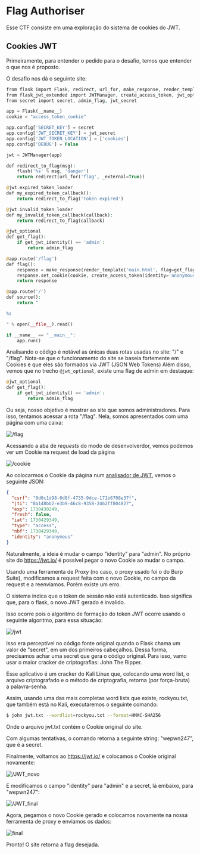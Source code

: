 # Flag Authoriser

Esse CTF consiste em uma exploração do sistema de cookies do JWT.

## Cookies JWT

Primeiramente, para entender o pedido para o desafio, temos que entender o que nos é proposto.

O desafio nos dá o seguinte site:

```php
from flask import Flask, redirect, url_for, make_response, render_template, flash
from flask_jwt_extended import JWTManager, create_access_token, jwt_optional, get_jwt_identity
from secret import secret, admin_flag, jwt_secret

app = Flask(__name__)
cookie = "access_token_cookie"

app.config['SECRET_KEY'] = secret
app.config['JWT_SECRET_KEY'] = jwt_secret
app.config['JWT_TOKEN_LOCATION'] = ['cookies']
app.config['DEBUG'] = False

jwt = JWTManager(app)

def redirect_to_flag(msg):
    flash('%s' % msg, 'danger')
    return redirect(url_for('flag', _external=True))

@jwt.expired_token_loader
def my_expired_token_callback():
    return redirect_to_flag('Token expired')

@jwt.invalid_token_loader
def my_invalid_token_callback(callback):
    return redirect_to_flag(callback)

@jwt_optional
def get_flag():
    if get_jwt_identity() == 'admin':
        return admin_flag

@app.route('/flag')
def flag():
    response = make_response(render_template('main.html', flag=get_flag()))
    response.set_cookie(cookie, create_access_token(identity='anonymous'))
    return response

@app.route('/')
def source():
    return "

%s

" % open(__file__).read()

if __name__ == "__main__":
    app.run()

```

Analisando o código é notável as únicas duas rotas usadas no site: "/" e "/flag". Nota-se que o funcionamento do site se baseia fortemente em Cookies e que eles são formados via JWT (JSON Web Tokens) Além disso, vemos que no trecho `@jwt_optional`, existe uma flag de admin em destaque:

```php
@jwt_optional
def get_flag():
    if get_jwt_identity() == 'admin':
        return admin_flag
```

Ou seja, nosso objetivo é mostrar ao site que somos administradores.
Para isso, tentamos acessar a rota "/flag". Nela, somos apresentados com uma página com uma caixa:

![/flag](../static/flag_authoriser_1.png)

Acessando a aba de *requests* do modo de desenvolverdor, vemos podemos ver um Cookie na request de load da página

![/cookie](../static/flag_authoriser_2.png)

Ao colocarmos o Cookie da página num [analisador de JWT](https://jwt.io/), vemos o seguinte JSON:

```json
{
  "csrf": "0d0c1d98-0d8f-4735-9dce-171b6708e37f",
  "jti": "8a148bb2-e3b9-46c8-9358-2462ff804827",
  "exp": 1730430249,
  "fresh": false,
  "iat": 1730429349,
  "type": "access",
  "nbf": 1730429349,
  "identity": "anonymous"
}
```

Naturalmente, a ideia é mudar o campo "identity" para "admin". No próprio site do https://jwt.io/ é possível pegar o novo Cookie ao mudar o campo.

Usando uma ferramenta de Proxy (no caso, o proxy usado foi o do Burp Suite), modificamos a request feita com o novo Cookie, no campo da request e a reenviamos. Porém existe um erro.

O sistema indica que o token de sessão não está autenticado. Isso significa que, para o flask, o novo JWT gerado é invalido.

Isso ocorre pois o algoritmo de formação do token JWT ocorre usando o seguinte algoritmo, para essa situação:

![/jwt](../static/flag_authoriser_3.png)

Isso era perceptível no código fonte original quando o Flask chama um valor de "secret", em um dos primeiros cabeçalhos. Dessa forma, precisamos achar uma secret que gera o código original. Para isso, vamo usar o maior cracker de criptografias: John The Ripper.

Esse aplicativo é um cracker do Kali Linux que, colocando uma word list, o arquivo criptografado e o método de criptografia, retorna (por força-bruta) a palavra-senha.

Assim, usando uma das mais completas word lists que existe, rockyou.txt, que também está no Kali, executaremos o seguinte comando:

```bash
$ john jwt.txt --wordlist=rockyou.txt --format=HMAC-SHA256
```

Onde o arquivo jwt.txt contém o Cookie original do site.

Com algumas tentativas, o comando retorna a seguinte string: "wepwn247", que é a secret.

Finalmente, voltamos ao https://jwt.io/ e colocamos o Cookie original novamente:


![/JWT_novo](../static/flag_authoriser_4.png)


E modificamos o campo "identity" para "admin" e a secret, lá embaixo, para "wepwn247":

![/JWT_final](../static/flag_authoriser_5.png)

Agora, pegamos o novo Cookie gerado e colocamos novamente na nossa ferramenta de proxy e enviamos os dados:

![final](../static/flag_authoriser_6.png)

Pronto! O site retorna a flag desejada.
